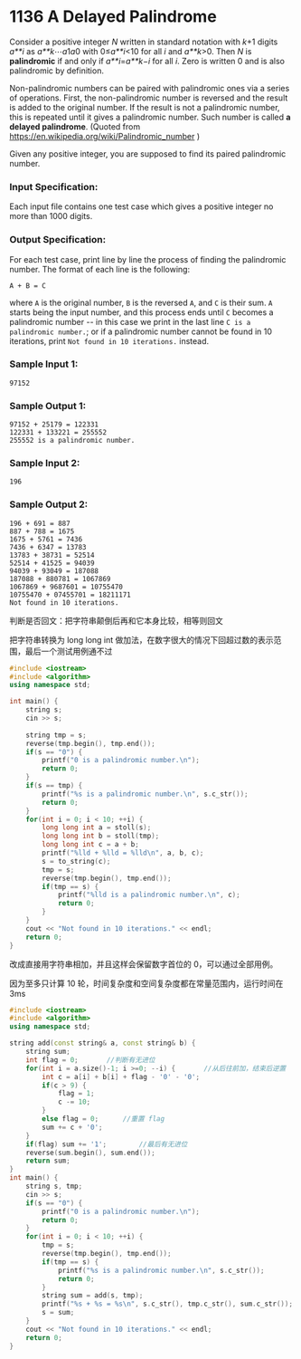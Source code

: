 # **1136** A Delayed Palindrome

Consider a positive integer *N* written in standard notation with *k*+1 digits *a**i* as *a**k*⋯*a*1*a*0 with 0≤*a**i*<10 for all *i* and *a**k*>0. Then *N* is **palindromic** if and only if *a**i*=*a**k*−*i* for all *i*. Zero is written 0 and is also palindromic by definition.

Non-palindromic numbers can be paired with palindromic ones via a series of operations. First, the non-palindromic number is reversed and the result is added to the original number. If the result is not a palindromic number, this is repeated until it gives a palindromic number. Such number is called **a delayed palindrome**. (Quoted from https://en.wikipedia.org/wiki/Palindromic_number )

Given any positive integer, you are supposed to find its paired palindromic number.

### Input Specification:

Each input file contains one test case which gives a positive integer no more than 1000 digits.

### Output Specification:

For each test case, print line by line the process of finding the palindromic number. The format of each line is the following:

```
A + B = C    
```

where `A` is the original number, `B` is the reversed `A`, and `C` is their sum. `A` starts being the input number, and this process ends until `C` becomes a palindromic number -- in this case we print in the last line `C is a palindromic number.`; or if a palindromic number cannot be found in 10 iterations, print `Not found in 10 iterations.` instead.

### Sample Input 1:

```in
97152  
```

### Sample Output 1:

```out
97152 + 25179 = 122331
122331 + 133221 = 255552
255552 is a palindromic number.    
```

### Sample Input 2:

```in
196        
```

### Sample Output 2:

```out
196 + 691 = 887
887 + 788 = 1675
1675 + 5761 = 7436
7436 + 6347 = 13783
13783 + 38731 = 52514
52514 + 41525 = 94039
94039 + 93049 = 187088
187088 + 880781 = 1067869
1067869 + 9687601 = 10755470
10755470 + 07455701 = 18211171
Not found in 10 iterations.
```



判断是否回文：把字符串颠倒后再和它本身比较，相等则回文

把字符串转换为 long long int 做加法，在数字很大的情况下回超过数的表示范围，最后一个测试用例通不过

```c++
#include <iostream>
#include <algorithm>
using namespace std;

int main() {
	string s;
	cin >> s;
	
	string tmp = s;
	reverse(tmp.begin(), tmp.end());
	if(s == "0") {
		printf("0 is a palindromic number.\n");
		return 0;
	}
	if(s == tmp) {
		printf("%s is a palindromic number.\n", s.c_str());
		return 0;
	}
	for(int i = 0; i < 10; ++i) {
		long long int a = stoll(s);
		long long int b = stoll(tmp);
		long long int c = a + b;
		printf("%lld + %lld = %lld\n", a, b, c);
		s = to_string(c);
		tmp = s;
		reverse(tmp.begin(), tmp.end());
		if(tmp == s) {
			printf("%lld is a palindromic number.\n", c);
			return 0;
		}
	}
	cout << "Not found in 10 iterations." << endl;
	return 0;
}
```



改成直接用字符串相加，并且这样会保留数字首位的 0，可以通过全部用例。

因为至多只计算 10 轮，时间复杂度和空间复杂度都在常量范围内，运行时间在 3ms

```c++
#include <iostream>
#include <algorithm>
using namespace std;

string add(const string& a, const string& b) {
	string sum;
	int flag = 0;		//判断有无进位
	for(int i = a.size()-1; i >=0; --i) {		//从后往前加，结束后逆置
		int c = a[i] + b[i] + flag - '0' - '0';
		if(c > 9) {
			flag = 1;
			c -= 10;
		}
		else flag = 0;		//重置 flag
		sum += c + '0';
	}
	if(flag) sum += '1';		//最后有无进位
	reverse(sum.begin(), sum.end());
	return sum;
}
int main() {
	string s, tmp;
	cin >> s;
	if(s == "0") {
		printf("0 is a palindromic number.\n");
		return 0;
	}
	for(int i = 0; i < 10; ++i) {
		tmp = s;
		reverse(tmp.begin(), tmp.end());
		if(tmp == s) {
			printf("%s is a palindromic number.\n", s.c_str());
			return 0;
		}
		string sum = add(s, tmp);
		printf("%s + %s = %s\n", s.c_str(), tmp.c_str(), sum.c_str());		
		s = sum;
	}
	cout << "Not found in 10 iterations." << endl;
	return 0;
}
```

